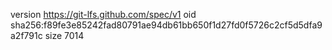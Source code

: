 version https://git-lfs.github.com/spec/v1
oid sha256:f89fe3e85242fad80791ae94db61bb650f1d27fd0f5726c2cf5d5dfa9a2f791c
size 7014
